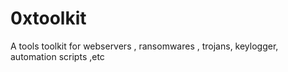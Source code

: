 # 0xtoolkit

A tools toolkit for webservers , ransomwares , trojans, keylogger, automation scripts ,etc
